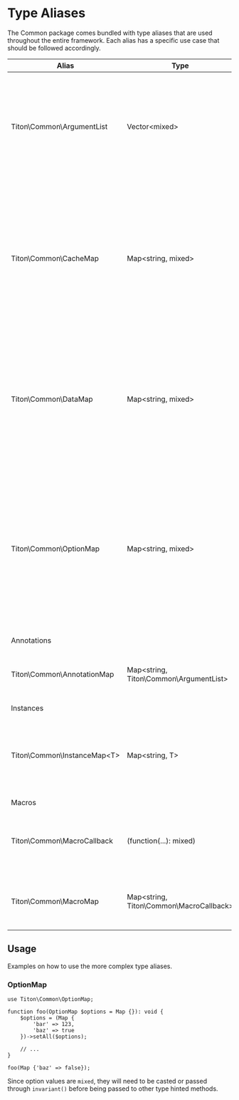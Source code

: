 # Type Aliases #

The Common package comes bundled with type aliases that are used throughout the entire framework. 
Each alias has a specific use case that should be followed accordingly.

<table class="table is-striped">
    <thead>
        <tr>
            <th>Alias</th>
            <th>Type</th>
            <th>Description</th>
        </tr>
    </thead>
    <tbody>
        <tr>
            <td>Titon\Common\ArgumentList</td>
            <td>Vector&lt;mixed&gt;</td>
            <td>
                Represents a list of values to be used as arguments to a function or method. 
                This type is primarily used for factories and annotations.
            </td>
        </tr>
        <tr>
            <td>Titon\Common\CacheMap</td>
            <td>Map&lt;string, mixed&gt;</td>
            <td>
                Represents a set of data used for caching, with each key being a string, 
                and the value being anything. This type is used when data needs to be cached internally within a class.
            </td>
        </tr>
        <tr>
            <td>Titon\Common\DataMap</td>
            <td>Map&lt;string, mixed&gt;</td>
            <td>
                Represents a set of data from any kind of source, whether it be 
                request data (GET, POST, etc) or key-values passed to functions, methods, and classes.
            </td>
        </tr>
        <tr>
            <td>Titon\Common\OptionMap</td>
            <td>Map&lt;string, mixed&gt;</td>
            <td>
                Represents a mapping of customizable options for methods. 
                These options should always have a default value set within the method, that gets overridden. 
                Continue on for more information on this alias.
            </td>
        </tr>
        <tr class="table-divider">
            <td colspan="3">Annotations</td>
        </tr>
        <tr>
            <td>Titon\Common\AnnotationMap</td>
            <td>Map&lt;string, Titon\Common\ArgumentList&gt;</td>
            <td>
                Maps class or method annotation names to their arguments.
            </td>
        </tr>
        <tr class="table-divider">
            <td colspan="3">Instances</td>
        </tr>
        <tr>
            <td>Titon\Common\InstanceMap&lt;T&gt;</td>
            <td>Map&lt;string, T&gt;</td>
            <td>
                Maps singleton and multiton instances by key, with the value being the respective class.
            </td>
        </tr>
        <tr class="table-divider">
            <td colspan="3">Macros</td>
        </tr>
        <tr>
            <td>Titon\Common\MacroCallback</td>
            <td>(function(...): mixed)</td>
            <td>
                A callable that defines the arguments and return type for macros.
            </td>
        </tr>
        <tr>
            <td>Titon\Common\MacroMap</td>
            <td>Map&lt;string, Titon\Common\MacroCallback&gt;</td>
            <td>
                Maps custom macros by name to their callable definition.
            </td>
        </tr>
    </tbody>
</table>

## Usage ##

Examples on how to use the more complex type aliases.

### OptionMap ###

```hack
use Titon\Common\OptionMap;

function foo(OptionMap $options = Map {}): void {
    $options = (Map {
        'bar' => 123,
        'baz' => true
    })->setAll($options);
    
    // ...
}

foo(Map {'baz' => false});
```

<div class="notice is-warning">
    Since option values are <code>mixed</code>, they will need to be casted or passed through <code>invariant()</code> 
    before being passed to other type hinted methods.
</div>